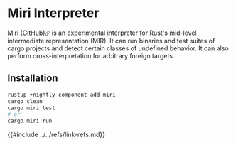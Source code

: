# Miri Interpreter

[Miri (GitHub)][miri-github]⮳ is an experimental interpreter for Rust's mid-level intermediate representation (MIR). It can run binaries and test suites of cargo projects and detect certain classes of undefined behavior. It can also perform cross-interpretation for arbitrary foreign targets.

## Installation

```bash
rustup +nightly component add miri
cargo clean
cargo miri test
# or
cargo miri run
```

[miri-github]: https://github.com/rust-lang/miri
{{#include ../../refs/link-refs.md}}
